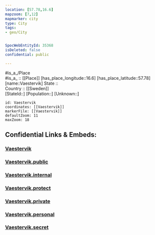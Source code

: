 ```yaml
---
location: [57.78,16.6] 
mapzoom: [7,12] 
mapmarker: city 
type: City
tags:
- geo/City


SpocWebEntityId: 35368
isDeleted: false
confidential: public

---
```

#is_a_/Place  
#is_a_ :: [[Place]] 
[has_place_longitude::16.6] 
[has_place_latitude::57.78] 
[name::Vaestervik] 
State ::  
Country :: [[Sweden]]  
[StateId::] 
[Population::] 
[Unknown::] 


```leaflet
id: Vaestervik
coordinates: [[Vaestervik]] 
markerFile: [[Vaestervik]] 
defaultZoom: 11 
maxZoom: 18
```


## Confidential Links & Embeds: 

### [Vaestervik](/_Standards/Earth/Continent/Europe/Europe~North/Sweden/City/Vaestervik.md) 

### [Vaestervik.public](/_public/Earth/Continent/Europe/Europe~North/Sweden/City/Vaestervik.public.md) 

### [Vaestervik.internal](/_internal/Earth/Continent/Europe/Europe~North/Sweden/City/Vaestervik.internal.md) 

### [Vaestervik.protect](/_protect/Earth/Continent/Europe/Europe~North/Sweden/City/Vaestervik.protect.md) 

### [Vaestervik.private](/_private/Earth/Continent/Europe/Europe~North/Sweden/City/Vaestervik.private.md) 

### [Vaestervik.personal](/_personal/Earth/Continent/Europe/Europe~North/Sweden/City/Vaestervik.personal.md) 

### [Vaestervik.secret](/_secret/Earth/Continent/Europe/Europe~North/Sweden/City/Vaestervik.secret.md)

